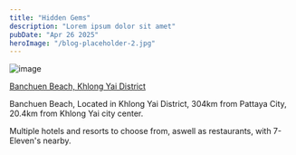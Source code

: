 ```yaml
---
title: "Hidden Gems"
description: "Lorem ipsum dolor sit amet"
pubDate: "Apr 26 2025"
heroImage: "/blog-placeholder-2.jpg"
---
```


![image](file:///C:/Users/Jacob/Downloads/BanchuenBeach.jpg)

[Banchuen Beach, Khlong Yai District](https://www.google.com/maps/place/Banchuen+Beach/@11.890494,102.7931374,2146m/data=!3m1!1e3!4m6!3m5!1s0x31042cc7515cd939:0xa33d622e4b1551f4!8m2!3d11.8929841!4d102.7886269!16s%2Fg%2F11by_fsz1j?entry=ttu&g_ep=EgoyMDI1MDQyNy4xIKXMDSoASAFQAw%3D%3D)

Banchuen Beach, Located in Khlong Yai District, 304km from Pattaya City, 20.4km from Khlong Yai city center.

Multiple hotels and resorts to choose from, aswell as restaurants, with 7-Eleven's nearby.
